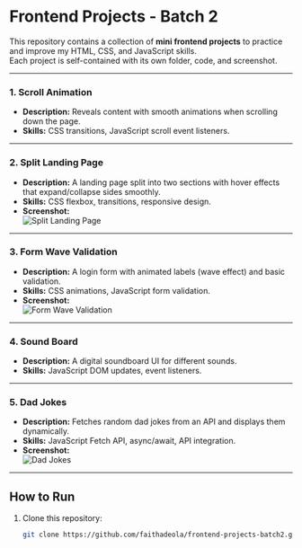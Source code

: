 # Frontend Projects - Batch 2 

This repository contains a collection of **mini frontend projects** to practice and improve my HTML, CSS, and JavaScript skills.  
Each project is self-contained with its own folder, code, and screenshot.  

---

### 1. Scroll Animation  
- **Description:** Reveals content with smooth animations when scrolling down the page.  
- **Skills:** CSS transitions, JavaScript scroll event listeners.  

---

### 2. Split Landing Page  
- **Description:** A landing page split into two sections with hover effects that expand/collapse sides smoothly.  
- **Skills:** CSS flexbox, transitions, responsive design.  
- **Screenshot:**  
  ![Split Landing Page](.splitlandingpage.png)

---

### 3. Form Wave Validation  
- **Description:** A login form with animated labels (wave effect) and basic validation.  
- **Skills:** CSS animations, JavaScript form validation.  
- **Screenshot:**  
  ![Form Wave Validation](.formwave.png)

---

### 4. Sound Board  
- **Description:** A digital soundboard UI for different sounds.  
- **Skills:** JavaScript DOM updates, event listeners.  


---

### 5. Dad Jokes  
- **Description:** Fetches random dad jokes from an API and displays them dynamically.  
- **Skills:** JavaScript Fetch API, async/await, API integration.  
- **Screenshot:**  
  ![Dad Jokes](.dadjokes.png)

---

##  How to Run  
1. Clone this repository:  
   ```bash
   git clone https://github.com/faithadeola/frontend-projects-batch2.git

